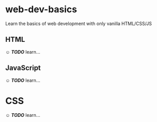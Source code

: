 # web-dev-basics
Learn the basics of web development with only vanilla HTML/CSS/JS

## HTML

:relaxed: ***TODO*** learn...

## JavaScript

:relaxed: ***TODO*** learn...

# CSS

:relaxed: ***TODO*** learn...
